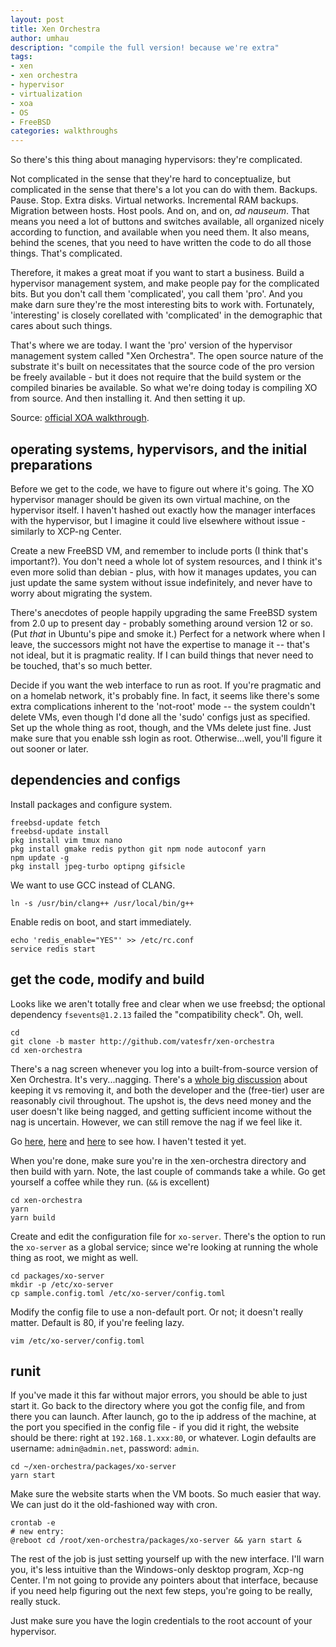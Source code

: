 ```yaml
---
layout: post
title: Xen Orchestra
author: umhau
description: "compile the full version! because we're extra"
tags: 
- xen
- xen orchestra
- hypervisor
- virtualization
- xoa
- OS
- FreeBSD
categories: walkthroughs
---
```


So there's this thing about managing hypervisors: they're complicated. 

Not complicated in the sense that they're hard to conceptualize, but complicated in the sense that there's a lot you can do with them. Backups. Pause. Stop. Extra disks. Virtual networks. Incremental RAM backups. Migration between hosts. Host pools. And on, and on, _ad nauseum_. That means you need a lot of buttons and switches available, all organized nicely according to function, and available when you need them. It also means, behind the scenes, that you need to have written the code to do all those things. That's complicated.

Therefore, it makes a great moat if you want to start a business. Build a hypervisor management system, and make people pay for the complicated bits. But you don't call them 'complicated', you call them 'pro'. And you make darn sure they're the most interesting bits to work with. Fortunately, 'interesting' is closely corellated with 'complicated' in the demographic that cares about such things. 

That's where we are today. I want the 'pro' version of the hypervisor management system called "Xen Orchestra". The open source nature of the substrate it's built on necessitates that the source code of the pro version be freely available - but it does not require that the build system or the compiled binaries be available. So what we're doing today is compiling XO from source. And then installing it. And then setting it up.

Source: [official XOA walkthrough](https://xen-orchestra.com/docs/installation.html#freebsd).

operating systems, hypervisors, and the initial preparations
------------------------------------------------------------

Before we get to the code, we have to figure out where it's going. The XO hypervisor manager should be given its own virtual machine, on the hypervisor itself. I haven't hashed out exactly how the manager interfaces with the hypervisor, but I imagine it could live elsewhere without issue - similarly to XCP-ng Center. 

Create a new FreeBSD VM, and remember to include ports (I think that's important?). You don't need a whole lot of system resources, and I think it's even more solid than debian - plus, with how it manages updates, you can just update the same system without issue indefinitely, and never have to worry about migrating the system. 

There's anecdotes of people happily upgrading the same FreeBSD system from 2.0 up to present day - probably something around version 12 or so. (Put _that_ in Ubuntu's pipe and smoke it.) Perfect for a network where when I leave, the successors might not have the expertise to manage it -- that's not ideal, but it is pragmatic reality. If I can build things that never need to be touched, that's so much better.

Decide if you want the web interface to run as root. If you're pragmatic and on a homelab network, it's probably fine. In fact, it seems like there's some extra complications inherent to the 'not-root' mode -- the system couldn't delete VMs, even though I'd done all the 'sudo' configs just as specified. Set up the whole thing as root, though, and the VMs delete just fine.  Just make sure that you enable ssh login as root. Otherwise...well, you'll figure it out sooner or later.

dependencies and configs
------------------------

Install packages and configure system.

```Shell
freebsd-update fetch
freebsd-update install
pkg install vim tmux nano
pkg install gmake redis python git npm node autoconf yarn
npm update -g
pkg install jpeg-turbo optipng gifsicle
```

We want to use GCC instead of CLANG.

```Shell
ln -s /usr/bin/clang++ /usr/local/bin/g++
```

Enable redis on boot, and start immediately.
```Shell
echo 'redis_enable="YES"' >> /etc/rc.conf
service redis start
```

get the code, modify and build
------------------------------

Looks like we aren't totally free and clear when we use freebsd; the optional dependency `fsevents@1.2.13` failed the "compatibility check". Oh, well.  

```Shell
cd
git clone -b master http://github.com/vatesfr/xen-orchestra
cd xen-orchestra
```

There's a nag screen whenever you log into a built-from-source version of Xen Orchestra. It's very...nagging.  There's a [whole big discussion](https://xcp-ng.org/forum/topic/1815/nag-screens/30) about keeping it vs removing it, and both the developer and the (free-tier) user are reasonably civil throughout.  The upshot is, the devs need money and the user doesn't like being nagged, and getting sufficient income without the nag is uncertain.  However, we can still remove the nag if we feel like it. 

Go [here](https://github.com/vatesfr/xen-orchestra/issues/4175#issuecomment-488320434), [here](https://github.com/FoxieHazmat/xenorchestraSourceBannerFix/issues/1) and [here](https://github.com/megabert/xenorchestraSourceBannerFix) to see how. I haven't tested it yet.

When you're done, make sure you're in the xen-orchestra directory and then build with yarn. Note, the last couple of commands take a while. Go get yourself a coffee while they run. (`&&` is excellent)

```Shell
cd xen-orchestra
yarn
yarn build
```

Create and edit the configuration file for `xo-server`. There's the option to run the `xo-server` as a global service; since we're looking at running the whole thing as root, we might as well. 

```Shell
cd packages/xo-server
mkdir -p /etc/xo-server
cp sample.config.toml /etc/xo-server/config.toml
```

Modify the config file to use a non-default port. Or not; it doesn't really matter. Default is 80, if you're feeling lazy.

```Shell
vim /etc/xo-server/config.toml
```

runit
-----

If you've made it this far without major errors, you should be able to just start it. Go back to the directory where you got the config file, and from there you can launch.  After launch, go to the ip address of the machine, at the port you specified in the config file - if you did it right, the website should be there: right at `192.168.1.xxx:80`, or whatever. Login defaults are username: `admin@admin.net`, password: `admin`. 

```Shell
cd ~/xen-orchestra/packages/xo-server
yarn start
```

Make sure the website starts when the VM boots. So much easier that way. We can just do it the old-fashioned way with cron.

```Shell
crontab -e
# new entry: 
@reboot cd /root/xen-orchestra/packages/xo-server && yarn start &
```

The rest of the job is just setting yourself up with the new interface. I'll warn you, it's less intuitive than the Windows-only desktop program, Xcp-ng Center. I'm not going to provide any pointers about that interface, because if you need help figuring out the next few steps, you're going to be really, really stuck. 

Just make sure you have the login credentials to the root account of your hypervisor.
